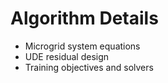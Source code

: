 # Algorithm Details

- Microgrid system equations
- UDE residual design
- Training objectives and solvers 